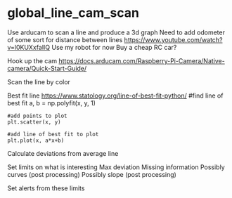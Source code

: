 # global_line_cam_scan
Use arducam to scan a line and produce a 3d graph
  Need to add odometer of some sort for distance between lines
  https://www.youtube.com/watch?v=l0KUXxfalIQ
  Use my robot for now
  Buy a cheap RC car?

Hook up the cam
  https://docs.arducam.com/Raspberry-Pi-Camera/Native-camera/Quick-Start-Guide/

Scan the line by color

Best fit line
  https://www.statology.org/line-of-best-fit-python/
    #find line of best fit
    a, b = np.polyfit(x, y, 1)
    
    #add points to plot
    plt.scatter(x, y)
    
    #add line of best fit to plot
    plt.plot(x, a*x+b)

Calculate deviations from average line

Set limits on what is interesting
  Max deviation
  Missing information
  Possibly curves (post processing)
  Possibly slope (post processing)
  
Set alerts from these limits

